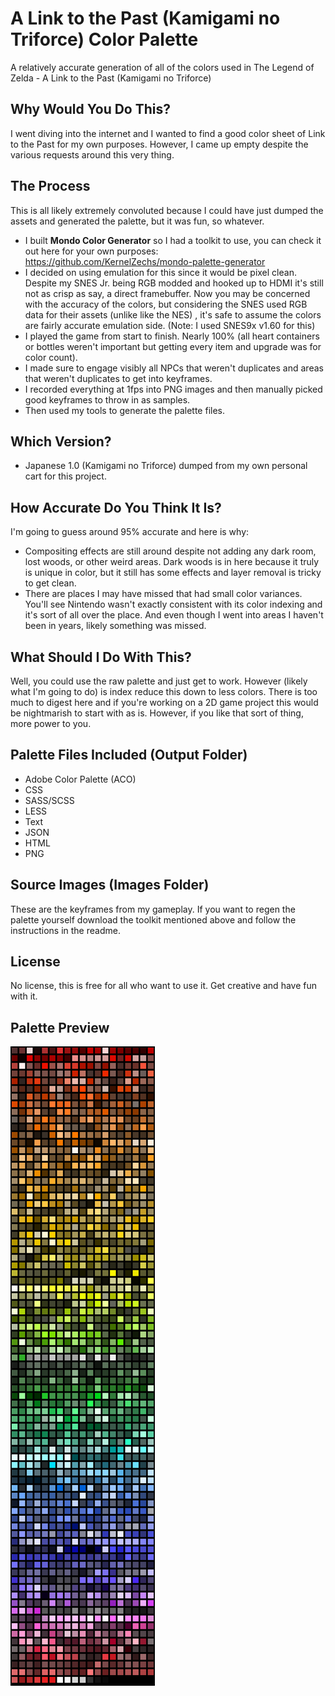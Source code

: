 # A Link to the Past  (Kamigami no Triforce) Color Palette
A relatively accurate generation of all of the colors used in The Legend of Zelda - A Link to the Past (Kamigami no Triforce)

## Why Would You Do This?
I went diving into the internet and I wanted to find a good color sheet of Link to the Past for my own purposes. However, I came up empty despite the various requests around this very thing.

## The Process

This is all likely extremely convoluted because I could have just dumped the assets and generated the palette, but it was fun, so whatever.

- I built **Mondo Color Generator** so I had a toolkit to use, you can check it out here for your own purposes: https://github.com/KernelZechs/mondo-palette-generator
- I decided on using emulation for this since it would be pixel clean. Despite my SNES Jr. being RGB modded and hooked up to HDMI it's still not as crisp as say, a direct framebuffer. Now you may be concerned with the accuracy of the colors, but considering the SNES used RGB data for their assets (unlike like the NES) , it's safe to assume the colors are fairly accurate emulation side. (Note: I used SNES9x v1.60 for this)
- I played the game from start to finish. Nearly 100% (all heart containers or bottles weren't important but getting every item and upgrade was for color count).
- I made sure to engage visibly all NPCs that weren't duplicates and areas that weren't duplicates to get into keyframes.
- I recorded everything at 1fps into PNG images and then manually picked good keyframes to throw in as samples.
- Then used my tools to generate the palette files.

## Which Version?

 - Japanese 1.0 (Kamigami no Triforce) dumped from my own personal cart for this project.

## How Accurate Do You Think It Is?
I'm going to guess around 95% accurate and here is why:

 - Compositing effects are still around despite not adding any dark room, lost woods, or other weird areas. Dark woods is in here because it truly is unique in color, but it still has some effects and layer removal is tricky to get clean.
 - There are places I may have missed that had small color variances. You'll see Nintendo wasn't exactly consistent with its color indexing and it's sort of all over the place. And even though I went into areas I haven't been in years, likely something was missed.

## What Should I Do With This?
Well, you could use the raw palette and just get to work. However (likely what I'm going to do) is index reduce this down to less colors. There is too much to digest here and if you're working on a 2D game project this would be nightmarish to start with as is. However, if you like that sort of thing, more power to you.

## Palette Files Included (Output Folder)

- Adobe Color Palette (ACO)
- CSS
- SASS/SCSS
- LESS
- Text
- JSON
- HTML
- PNG

## Source Images (Images Folder)
These are the keyframes from my gameplay. If you want to regen the palette yourself download the toolkit mentioned above and follow the instructions in the readme.

## License
No license, this is free for all who want to use it. Get creative and have fun with it.

## Palette Preview
![Preview](.github/preview.png)
